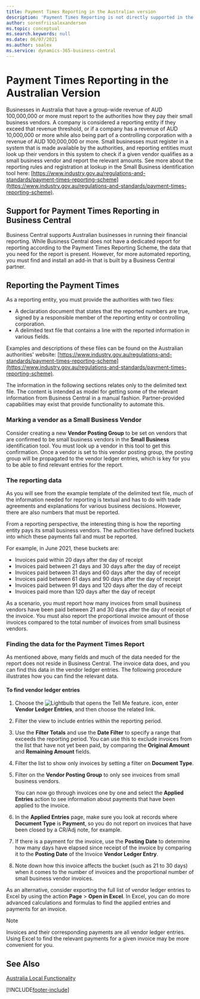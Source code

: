 ```yaml
---
title: Payment Times Reporting in the Australian version
description: 'Payment Times Reporting is not directly supported in the Australian version of Business Central, but this article can help you get to the data you need to report.'
author: sorenfriisalexandersen
ms.topic: conceptual
ms.search.keywords: null
ms.date: 06/07/2021
ms.author: soalex
ms.service: dynamics-365-business-central
---
```

# Payment Times Reporting in the Australian Version

Businesses in Australia that have a group-wide revenue of AUD 100,000,000 or more must report to the authorities how they pay their small business vendors. A company is considered a reporting entity if they exceed that revenue threshold, or if a company has a revenue of AUD 10,000,000 or more while also being part of a controlling corporation with a revenue of AUD 100,000,000 or more. Small businesses must register in a system that is made available by the authorities, and reporting entities must look up their vendors in this system to check if a given vendor qualifies as a small business vendor and report the relevant amounts. See more about the reporting rules and registration at lookup in the Small Business identification tool here: [https://www.industry.gov.au/regulations-and-standards/payment-times-reporting-scheme](https://www.industry.gov.au/regulations-and-standards/payment-times-reporting-scheme).

## Support for Payment Times Reporting in Business Central
 
Business Central supports Australian businesses in running their financial reporting. While Business Central does not have a dedicated report for reporting according to the Payment Times Reporting Scheme, the data that you need for the report is present. However, for more automated reporting, you must find and install an add-in that is built by a Business Central partner.  

## Reporting the Payment Times

As a reporting entity, you must provide the authorities with two files:

 * A declaration document that states that the reported numbers are true, signed by a responsible member of the reporting entity or controlling corporation.
 * A delimited text file that contains a line with the reported information in various fields.

Examples and descriptions of these files can be found on the Australian authorities' website: [https://www.industry.gov.au/regulations-and-standards/payment-times-reporting-scheme](https://www.industry.gov.au/regulations-and-standards/payment-times-reporting-scheme).

The information in the following sections relates only to the delimited text file. The content is intended as model for getting some of the relevant information from Business Central in a manual fashion. Partner-provided capabilities may exist that provide functionality to automate this.

### Marking a vendor as a Small Business Vendor

Consider creating a new **Vendor Posting Group** to be set on vendors that are confirmed to be small business vendors in the **Small Business** identification tool. You must look up a vendor in this tool to get this confirmation. Once a vendor is set to this vendor posting group, the posting group will be propagated to the vendor ledger entries, which is key for you to be able to find relevant entries for the report.  

### The reporting data

As you will see from the example template of the delimited text file, much of the information needed for reporting is textual and has to do with trade agreements and explanations for various business decisions. However, there are also numbers that must be reported.  

From a reporting perspective, the interesting thing is how the reporting entity pays its small business vendors. The authorities have defined buckets into which these payments fall and must be reported.

For example, in June 2021, these buckets are:

* Invoices paid within 20 days after the day of receipt
* Invoices paid between 21 days and 30 days after the day of receipt
* Invoices paid between 31 days and 60 days after the day of receipt
* Invoices paid between 61 days and 90 days after the day of receipt
* Invoices paid between 91 days and 120 days after the day of receipt
* Invoices paid more than 120 days after the day of receipt 

As a scenario, you must report how many invoices from small business vendors have been paid between 21 and 30 days after the day of receipt of the invoice. You must also report the proportional invoice amount of those invoices compared to the total number of invoices from small business vendors.

### Finding the data for the Payment Times Report

As mentioned above, many fields and much of the data needed for the report does not reside in Business Central. The invoice data does, and you can find this data in the vendor ledger entries. The following procedure illustrates how you can find the relevant data.

#### To find vendor ledger entries

1. Choose the ![Lightbulb that opens the Tell Me feature.](../../media/ui-search/search_small.png "Tell me what you want to do") icon, enter **Vendor Ledger Entries**, and then choose the related link.  
2. Filter the view to include entries within the reporting period.
3. Use the **Filter Totals** and use the **Date Filter** to specify a range that exceeds the reporting period. You can use this to exclude invoices from the list that have not yet been paid, by comparing the **Original Amount** and **Remaining Amount** fields. 
4. Filter the list to show only invoices by setting a filter on **Document Type**.
5. Filter on the **Vendor Posting Group** to only see invoices from small business vendors. 

    You can now go through invoices one by one and select the **Applied Entries** action to see information about payments that have been applied to the invoice.
6. In the **Applied Entries** page, make sure you look at records where **Document Type** is **Payment**, so you do not report on invoices that have been closed by a CR/Adj note, for example.
7. If there is a payment for the invoice, use the **Posting Date** to determine how many days have elapsed since receipt of the invoice by comparing it to the **Posting Date** of the Invoice **Vendor Ledger Entry**. 
8. Note down how this invoice affects the bucket (such as 21 to 30 days) when it comes to the number of invoices and the proportional number of small business vendor invoices.

As an alternative, consider exporting the full list of vendor ledger entries to Excel by using the action **Page** > **Open in Excel**. In Excel, you can do more advanced calculations and formulas to find the applied entries and payments for an invoice.

> [!NOTE]
> Invoices and their corresponding payments are all vendor ledger entries. Using Excel to find the relevant payments for a given invoice may be more convenient for you. 


## See Also

[Australia Local Functionality](australia-local-functionality.md)  


[!INCLUDE[footer-include](../../includes/footer-banner.md)]
